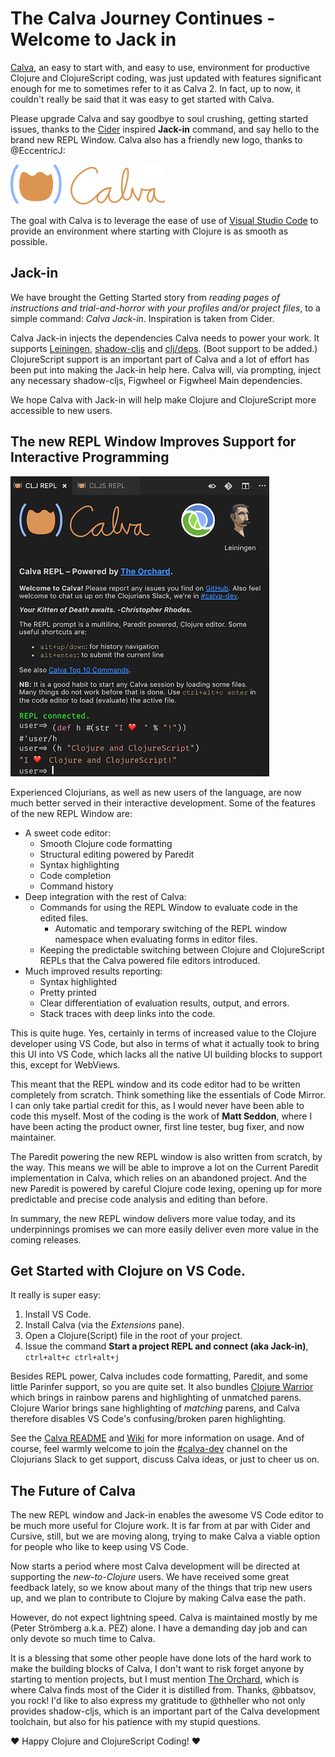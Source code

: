 # The Calva Journey Continues - Welcome to Jack in

[Calva](https://github.com/BetterThanTomorrow/calva), an easy to start with, and easy to use, environment for productive Clojure and ClojureScript coding, was just updated with features significant enough for me to sometimes refer to it as Calva 2. In fact, up to now, it couldn't really be said that it was easy to get started with Calva.

Please upgrade Calva and say goodbye to soul crushing, getting started issues, thanks to the [Cider](https://github.com/clojure-emacs/cider) inspired **Jack-in** command, and say hello to the brand new REPL Window. Calva also has a friendly new logo, thanks to @EccentricJ:

![Calva logo](/assets/calva-64h.png)

The goal with Calva is to leverage the ease of use of [Visual Studio Code](https://code.visualstudio.com/) to provide an environment where starting with Clojure is as smooth as possible.

## Jack-in

We have brought the Getting Started story from *reading pages of instructions and trial-and-horror with your profiles and/or project files*, to a simple command: *Calva Jack-in*. Inspiration is taken from Cider.

Calva Jack-in injects the dependencies Calva needs to power your work. It supports [Leiningen](https://leiningen.org), [shadow-cljs](http://shadow-cljs.org) and [clj/deps](https://clojure.org/guides/deps_and_cli). (Boot support to be added.) ClojureScript support is an important part of Calva and a lot of effort has been put into making the Jack-in help here. Calva will, via prompting, inject any necessary shadow-cljs, Figwheel or Figwheel Main dependencies.

We hope Calva with Jack-in will help make Clojure and ClojureScript more accessible to new users.

## The new REPL Window Improves Support for Interactive Programming

![Calva REPL Window Screenshot](/assets/repl-window-screenshot.png)

Experienced Clojurians, as well as new users of the language, are now much better served in their interactive development. Some of the features of the new REPL Window are:
* A sweet code editor:
  * Smooth Clojure code formatting
  * Structural editing powered by Paredit
  * Syntax highlighting
  * Code completion
  * Command history
* Deep integration with the rest of Calva:
  * Commands for using the REPL Window to evaluate code in the edited files.
    * Automatic and temporary switching of the REPL window namespace when evaluating forms in editor files.
  * Keeping the predictable switching between Clojure and ClojureScript REPLs that the Calva powered file editors introduced.
* Much improved results reporting:
  * Syntax highlighted
  * Pretty printed
  * Clear differentiation of evaluation results, output, and errors.
  * Stack traces with deep links into the code.

This is quite huge. Yes, certainly in terms of increased value to the Clojure developer using VS Code, but also in terms of what it actually took to bring this UI into VS Code, which lacks all the native UI building blocks to support this, except for WebViews.

This meant that the REPL window and its code editor had to be written completely from scratch. Think something like the essentials of Code Mirror. I can only take partial credit for this, as I would never have been able to code this myself. Most of the coding is the work of **Matt Seddon**, where I have been acting the product owner, first line tester, bug fixer, and now maintainer.

The Paredit powering the new REPL window is also written from scratch, by the way. This means we will be able to improve a lot on the Current Paredit implementation in Calva, which relies on an abandoned project. And the new Paredit is powered by careful Clojure code lexing, opening up for more predictable and precise code analysis and editing than before.

In summary, the new REPL window delivers more value today, and its underpinnings promises we can more easily deliver even more value in the coming releases.

## Get Started with Clojure on VS Code.

It really is super easy:

1. Install VS Code.
2. Install Calva (via the *Extensions* pane). 
3. Open a Clojure(Script) file in the root of your project.
4. Issue the command **Start a project REPL and connect (aka Jack-in)**, `ctrl+alt+c ctrl+alt+j`

Besides REPL power, Calva includes code formatting, Paredit, and some little Parinfer support, so you are quite set. It also bundles [Clojure Warrior](https://github.com/tonsky/clojure-warrior) which brings in rainbow parens and highlighting of unmatched parens. Clojure Warior brings sane highlighting of *matching* parens, and Calva therefore disables VS Code's confusing/broken paren highlighting.

See the [Calva README](https://github.com/BetterThanTomorrow/calva/blob/master/README.md) and [Wiki](https://github.com/BetterThanTomorrow/calva/wiki) for more information on usage. And of course, feel warmly welcome to join the [#calva-dev](https://clojurians.slack.com/messages/calva-dev/) channel on the Clojurians Slack to get support, discuss Calva ideas, or just to cheer us on.

## The Future of Calva

The new REPL window and Jack-in enables the awesome VS Code editor to be much more useful for Clojure work. It is far from at par with Cider and Cursive, still, but we are moving along, trying to make Calva a viable option for people who like to keep using VS Code.

Now starts a period where most Calva development will be directed at supporting the *new-to-Clojure* users. We have received some great feedback lately, so we know about many of the things that trip new users up, and we plan to contribute to Clojure by making Calva ease the path.

However, do not expect lightning speed. Calva is maintained mostly by me (Peter Strömberg a.k.a. PEZ) alone. I have a demanding day job and can only devote so much time to Calva.

It is a blessing that some other people have done lots of the hard work to make the building blocks of Calva, I don't want to risk forget anyone by starting to mention projects, but I must mention [The Orchard](https://github.com/clojure-emacs/orchard), which is where Calva finds most of the Cider it is distilled from. Thanks, @bbatsov, you rock! I'd like to also express my gratitude to @thheller who not only provides shadow-cljs, which is an important part of the Calva development toolchain, but also for his patience with my stupid questions.

❤️ Happy Clojure and ClojureScript Coding! ❤️